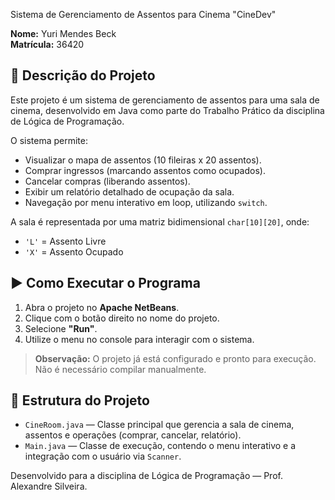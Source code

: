  Sistema de Gerenciamento de Assentos para Cinema "CineDev"

**Nome:** Yuri Mendes Beck  
**Matrícula:** 36420

## 📌 Descrição do Projeto

Este projeto é um sistema de gerenciamento de assentos para uma sala de cinema, desenvolvido em Java como parte do Trabalho Prático da disciplina de Lógica de Programação.

O sistema permite:
- Visualizar o mapa de assentos (10 fileiras x 20 assentos).
- Comprar ingressos (marcando assentos como ocupados).
- Cancelar compras (liberando assentos).
- Exibir um relatório detalhado de ocupação da sala.
- Navegação por menu interativo em loop, utilizando `switch`.

A sala é representada por uma matriz bidimensional `char[10][20]`, onde:
- `'L'` = Assento Livre
- `'X'` = Assento Ocupado

## ▶️ Como Executar o Programa

1. Abra o projeto no **Apache NetBeans**.
2. Clique com o botão direito no nome do projeto.
3. Selecione **"Run"**.
4. Utilize o menu no console para interagir com o sistema.

> **Observação:** O projeto já está configurado e pronto para execução. Não é necessário compilar manualmente.

## 📁 Estrutura do Projeto

- `CineRoom.java` — Classe principal que gerencia a sala de cinema, assentos e operações (comprar, cancelar, relatório).
- `Main.java` — Classe de execução, contendo o menu interativo e a integração com o usuário via `Scanner`.

Desenvolvido para a disciplina de Lógica de Programação — Prof. Alexandre Silveira.
